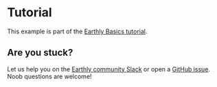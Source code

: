 # Tutorial

This example is part of the [Earthly Basics tutorial](https://docs.earthly.dev/basics).

## Are you stuck?

Let us help you on the [Earthly community Slack](https://earthly.dev/slack) or open a [GitHub issue](https://github.com/earthbuild/earthbuild/issues/new). Noob questions are welcome!

